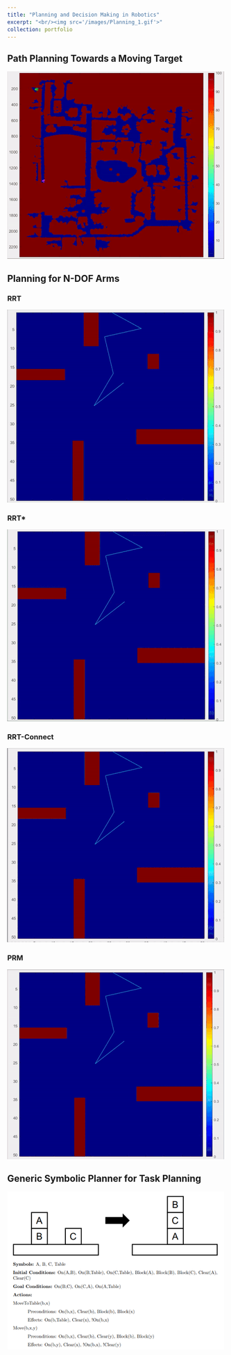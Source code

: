 ```yaml
---
title: "Planning and Decision Making in Robotics"
excerpt: "<br/><img src='/images/Planning_1.gif'>"
collection: portfolio
---
```


## Path Planning Towards a Moving Target

![](/images/map1_catch.gif)

## Planning for N-DOF Arms

### RRT

![](/images/rrtgif_16782.gif) 

### RRT*

![](/images/rrtstar_16782.gif)

### RRT-Connect

![](/images/rrtconnect_16782.gif)

### PRM

![](/images/prm_16782.gif)

## Generic Symbolic Planner for Task Planning

![](/images/symbolic_planner_1.png)